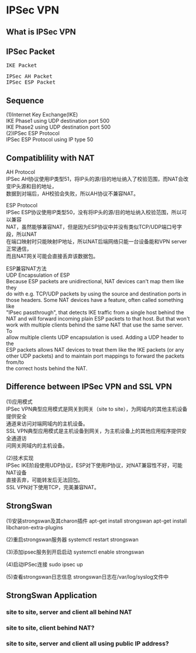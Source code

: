 # IPSec VPN    
    
## What is IPSec VPN   
    
## IPSec Packet    
<pre>
IKE Packet
</pre>
    
<pre>
IPSec AH Packet
IPSec ESP Packet
</pre>

## Sequence    
(1)Internet Key Exchange(IKE)    
	IKE Phase1 using UDP destination port 500  
	IKE Phase2 using UDP destination port 500  
(2)IPSec ESP Protocol     
	IPSec ESP Protocol using IP type 50  
	  
    
## Compatiblility with NAT  
AH Protocol  
IPSec AH协议使用IP类型51，将IP头的源/目的地址纳入了校验范围，而NAT会改变IP头源和目的地址，  
数据到对端后，AH校验会失败，所以AH协议不兼容NAT。    
  
ESP Protocol  
IPSec ESP协议使用IP类型50，没有将IP头的源/目的地址纳入校验范围，所以可以兼容  
NAT，虽然能够兼容NAT，但是因为ESP协议中并没有类似TCP/UDP端口号字段，所以NAT  
在端口映射时只能映射IP地址，所以NAT后端网络只能一台设备能和VPN server正常通信，  
而且NAT网关可能会直接丢弃该数据包。    
    
ESP兼容NAT方法  
UDP Encapsulation of ESP    
Because ESP packets are unidirectional, NAT devices can't map them like they    
do with e.g. TCP/UDP packets by using the source and destination ports in    
those headers. Some NAT devices have a feature, often called something like    
"IPsec passthrough", that detects IKE traffic from a single host behind the    
NAT and will forward incoming plain ESP packets to that host. But that won't    
work with multiple clients behind the same NAT that use the same server. To    
allow multiple clients UDP encapsulation is used. Adding a UDP header to the    
ESP packets allows NAT devices to treat them like the IKE packets (or any    
other UDP packets) and to maintain port mappings to forward the packets from/to    
the correct hosts behind the NAT.    
    
## Difference between IPSec VPN and SSL VPN    
(1)应用模式    
IPSec VPN典型应用模式是网关到网关（site to site），为网域内的其他主机设备提供安全    
通道来访问对端网域内的主机设备。    
SSL VPN典型应用模式是主机设备到网关，为主机设备上的其他应用程序提供安全通道访    
问网关网域内的主机设备。    
    
(2)技术实现    
IPSec IKE阶段使用UDP协议，ESP对下使用IP协议，对NAT兼容性不好，可能NAT设备    
直接丢弃，可能转发后无法回包。    
SSL VPN对下使用TCP，完美兼容NAT。    
    
## StrongSwan
(1)安装strongswan及其charon插件
apt-get install strongswan
apt-get install libcharon-extra-plugins

(2)重启strongswan服务器
systemctl restart strongswan

(3)添加ipsec服务到开启启动
systemctl enable strongswan

(4)启动IPSec连接
sudo ipsec up <connection>

(5)查看strongswan日志信息
strongswan日志在/var/log/syslog文件中

## StrongSwan Application    
### site to site, server and client all behind NAT
  
### site to site, client behind NAT?    
  
### site to site, server and client all using public IP address?  
